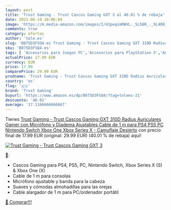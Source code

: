 ```yaml
---
layout: post
title: 'Trust Gaming - Trust Cascos Gaming GXT 3 al 40.01 % de rebaja'
date: 2021-06-19 18:06:04
image: 'https://m.media-amazon.com/images/I/41peqimRWVL._SL500_._SL400_.jpg'
comments: true
category: ofertas
author: 'tole.es'
slug: 'B075D3FSQ4-es Trust Gaming - Trust Cascos Gaming GXT 310D Radius...'
sku: 'B075D3FSQ4-es'
tags: [ 'Accesorios para Juegos PC','Accesorios para PlayStation 5','Auriculares para PlayStation 5','Auriculares para equipo de audio','Auriculares y accesorios','Electrónica','Hardware y juegos para PlayStation 5','Juegos y Accesorios para PC','Videojuegos','nintendo','ps4','ps5','trust gaming','xbox', ]
actualPrice: 17.99 EUR
currency: EUR
price: 17.99
comparePrice: 29.99 EUR
prodname: 'Trust Gaming - Trust Cascos Gaming GXT 310D Radius Auriculares Gamer con Micrófono y Diadema Ajustables  Cable de 1 m  para PS4  PS5  PC  Nintendo Switch  Xbox One  Xbox Series X - Camuflaje Desierto'
country: 'es'
flag: '🇪🇸'
brand: 'Trust Gaming'
buyurl: 'https://www.amazon.es/dp/B075D3FSQ4/?tag=tolees-21'
descuento: '40.01'
average: '17.1166666666667'
---
```


Tienes [Trust Gaming - Trust Cascos Gaming GXT 310D Radius Auriculares Gamer con Micrófono y Diadema Ajustables  Cable de 1 m  para PS4  PS5  PC  Nintendo Switch  Xbox One  Xbox Series X - Camuflaje Desierto](https://www.amazon.es/dp/B075D3FSQ4/?tag=tolees-21) con precio final de  17.99 EUR (original: 29.99 EUR) (40.01 %  de rebaja) aqui!

[![Trust Gaming - Trust Cascos Gaming GXT 3](https://m.media-amazon.com/images/I/41peqimRWVL._SL500_._SL400_.jpg)](https://www.amazon.es/dp/B075D3FSQ4/?tag=tolees-21)

🔎:

- Cascos Gaming para PS4, PS5, PC, Nintendo Switch, Xbox Series X (S) & Xbox One (X)
- Cable de 1 m para consolas
- Micrófono ajustable y banda para la cabeza
- Suaves y cómodas almohadillas para las orejas
- Cable alargador de 1 m para PC/ordenador portátil

[🛒 Comprar!!!](https://www.amazon.es/dp/B075D3FSQ4/?tag=tolees-21)

